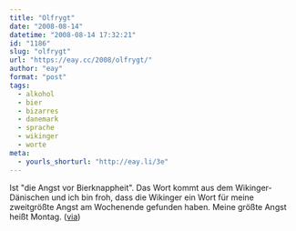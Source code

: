 ```yaml
---
title: "Olfrygt"
date: "2008-08-14"
datetime: "2008-08-14 17:32:21"
id: "1186"
slug: "olfrygt"
url: "https://eay.cc/2008/olfrygt/"
author: "eay"
format: "post"
tags:
  - alkohol
  - bier
  - bizarres
  - danemark
  - sprache
  - wikinger
  - worte
meta:
  - yourls_shorturl: "http://eay.li/3e"
---
```


Ist "die Angst vor Bierknappheit". Das Wort kommt aus dem Wikinger-Dänischen und ich bin froh, dass die Wikinger ein Wort für meine zweitgrößte Angst am Wochenende gefunden haben. Meine größte Angst heißt Montag. ([via](http://couchpotato.es/blog/archives/301))
